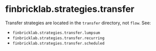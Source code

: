 # finbricklab.strategies.transfer

Transfer strategies are located in the `transfer` directory, not `flow`. See:
- `finbricklab.strategies.transfer.lumpsum`
- `finbricklab.strategies.transfer.recurring`
- `finbricklab.strategies.transfer.scheduled`
